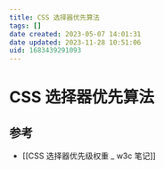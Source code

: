 ```yaml
---
title: CSS 选择器优先算法
tags: []
date created: 2023-05-07 14:01:31
date updated: 2023-11-28 10:51:06
uid: 1683439291093
---
```


# CSS 选择器优先算法

## 参考

- [[CSS 选择器优先级权重 _ w3c 笔记]]
